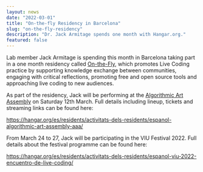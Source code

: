 ```yaml
---
layout: news
date: "2022-03-01"
title: "On-the-fly Residency in Barcelona"
slug: "on-the-fly-residency"
description: "Dr. Jack Armitage spends one month with Hangar.org."
featured: false
---
```


Lab member Jack Armitage is spending this month in Barcelona taking part in a one month residency called <a href="https://onthefly.space/" target="_blank">On-the-Fly</a>, which promotes Live Coding practice by supporting knowledge exchange between communities, engaging with critical reflections, promoting free and open source tools and approaching live coding to new audiences.

As part of the residency, Jack will be performing at the <a href="https://aaassembly.org" target="_blank">Algorithmic Art Assembly</a> on Saturday 12th March. Full details including lineup, tickets and streaming links can be found here:

https://hangar.org/es/residents/activitats-dels-residents/espanol-algorithmic-art-assembly-aaa/

<script> import CaptionedImage from "../../components/Images/CaptionedImage.svelte" </script>

<CaptionedImage
  src="news/aaabcn.png"
  alt="Flyer for the Algorithmic Art Assembly Barcelona node."
  caption="Flyer for AAA BCN."/>

From March 24 to 27, Jack will be participating in the VIU Festival 2022. Full details about the festival programme can be found here:

https://hangar.org/es/residents/activitats-dels-residents/espanol-viu-2022-encuentro-de-live-coding/

